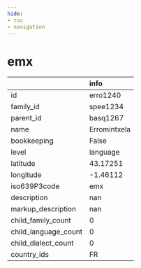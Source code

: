 ```yaml
---
hide:
- toc
- navigation
---
```

# emx
|                      | info         |
|:---------------------|:-------------|
| id                   | erro1240     |
| family_id            | spee1234     |
| parent_id            | basq1267     |
| name                 | Erromintxela |
| bookkeeping          | False        |
| level                | language     |
| latitude             | 43.17251     |
| longitude            | -1.46112     |
| iso639P3code         | emx          |
| description          | nan          |
| markup_description   | nan          |
| child_family_count   | 0            |
| child_language_count | 0            |
| child_dialect_count  | 0            |
| country_ids          | FR           |